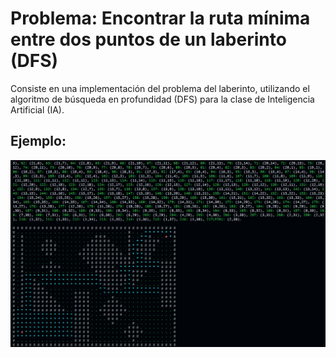 # Problema: Encontrar la ruta mínima entre dos puntos de un laberinto (DFS)

Consiste en una implementación del problema del laberinto, utilizando el algoritmo
de búsqueda en profundidad (DFS) para la clase de Inteligencia Artificial (IA).

## Ejemplo:
![plot](./dfs.PNG)

